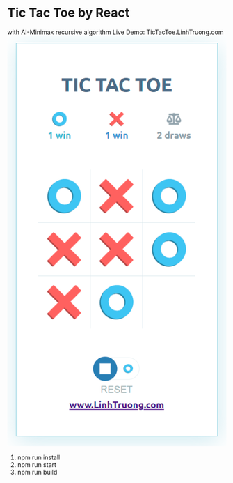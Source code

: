 # Tic Tac Toe by React
with AI-Minimax recursive algorithm
Live Demo: TicTacToe.LinhTruong.com
![react-tic-tac-toe](https://github.com/linhqtruong/Tic-Tac-Toe-Game/blob/main/preview.png)


1) npm run install
2) npm run start
3) npm run build
